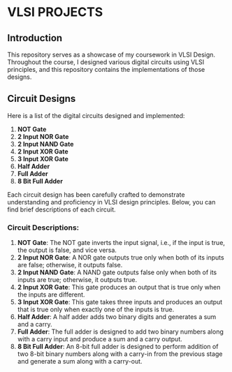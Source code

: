 # VLSI PROJECTS

## Introduction
This repository serves as a showcase of my coursework in VLSI Design. Throughout the course, I designed various digital circuits using VLSI principles, and this repository contains the implementations of those designs.

## Circuit Designs
Here is a list of the digital circuits designed and implemented:

1. **NOT Gate**
2. **2 Input NOR Gate**
3. **2 Input NAND Gate**
4. **2 Input XOR Gate**
5. **3 Input XOR Gate**
6. **Half Adder**
7. **Full Adder**
8. **8 Bit Full Adder**

Each circuit design has been carefully crafted to demonstrate understanding and proficiency in VLSI design principles. Below, you can find brief descriptions of each circuit.

### Circuit Descriptions:

1. **NOT Gate**: The NOT gate inverts the input signal, i.e., if the input is true, the output is false, and vice versa.
2. **2 Input NOR Gate**: A NOR gate outputs true only when both of its inputs are false; otherwise, it outputs false.
3. **2 Input NAND Gate**: A NAND gate outputs false only when both of its inputs are true; otherwise, it outputs true.
4. **2 Input XOR Gate**: This gate produces an output that is true only when the inputs are different.
5. **3 Input XOR Gate**: This gate takes three inputs and produces an output that is true only when exactly one of the inputs is true.
6. **Half Adder**: A half adder adds two binary digits and generates a sum and a carry.
7. **Full Adder**: The full adder is designed to add two binary numbers along with a carry input and produce a sum and a carry output.
8. **8 Bit Full Adder**: An 8-bit full adder is designed to perform addition of two 8-bit binary numbers along with a carry-in from the previous stage and generate a sum along with a carry-out.
